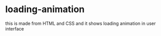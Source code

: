 # loading-animation
this is made from HTML and CSS and it shows loading animation in user interface
